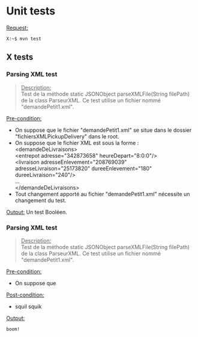 # Unit tests

<ins>Request:</ins>
```console
X:~$ mvn test
```


## X tests

### Parsing XML test
><ins>Description:</ins><br>
> Test de la méthode static JSONObject parseXMLFile(String filePath) de la class ParseurXML.
> Ce test utilise un fichier nommé "demandePetit1.xml".

<ins>Pre-condition:</ins>
- On suppose que le fichier "demandePetit1.xml" se situe dans le dossier "fichiersXMLPickupDelivery" dans le root.
- On suppose que le fichier XML est sous la forme :<br>
&lt;demandeDeLivraisons&gt;<br>
&lt;entrepot adresse="342873658" heureDepart="8:0:0"/&gt;<br>
&lt;livraison adresseEnlevement="208769039" adresseLivraison="25173820" dureeEnlevement="180" dureeLivraison="240"/&gt;<br>
...<br>
&lt;/demandeDeLivraisons&gt;
- Tout changement apporté au fichier "demandePetit1.xml" nécessite un changement du test.


<ins>Output:</ins>
Un test Booléen.

### Parsing XML test
><ins>Description:</ins><br>
> Test de la méthode static JSONObject parseXMLFile(String filePath) de la class ParseurXML.
> Ce test utilise un fichier nommé "demandePetit1.xml".

<ins>Pre-condition:</ins>
- On suppose que 

<ins>Post-condition:</ins>
- squil squik


<ins>Output:</ins>
```console
boom!
```
